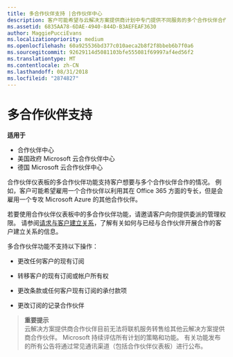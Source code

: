 ```yaml
---
title: 多合作伙伴支持 |合作伙伴中心
description: 客户可能希望与云解决方案提供商计划中专门提供不同服务的多个合作伙伴合作。
ms.assetid: 6835AA78-6DAE-4940-844D-B3AEFEAF3630
author: MaggiePucciEvans
ms.localizationpriority: medium
ms.openlocfilehash: 60a925536bd377c010aeca2b8f2f8bbeb6b7f0a6
ms.sourcegitcommit: 92629114d5081103bfe555081f69997af4ed56f2
ms.translationtype: MT
ms.contentlocale: zh-CN
ms.lasthandoff: 08/31/2018
ms.locfileid: "2874827"
---
```

# <a name="multi-partner-support"></a>多合作伙伴支持

**适用于**

-  合作伙伴中心
-  美国政府 Microsoft 云合作伙伴中心
-  德国 Microsoft 云合作伙伴中心

合作伙伴仪表板的多合作伙伴功能支持客户想要与多个合作伙伴合作的情况。 例如，客户可能希望雇用一个合作伙伴以利用其在 Office 365 方面的专长，但是会雇用一个专攻 Microsoft Azure 的其他合作伙伴。

若要使用合作伙伴仪表板中的多合作伙伴功能，请邀请客户向你提供委派的管理权限。 请参阅[请求与客户建立关系](request-a-relationship-with-a-customer.md)，了解有关如何与已经与合作伙伴开展合作的客户建立关系的信息。

多合作伙伴功能不支持以下操作：

-   更改任何客户的现有订阅

-   转移客户的现有订阅或帐户所有权

-   更改条款或任何客户现有订阅的承付款项

-   更改订阅的记录合作伙伴

>**重要提示**<br>
云解决方案提供商合作伙伴目前无法将联机服务转售给其他云解决方案提供商合作伙伴。 Microsoft 持续评估所有计划的策略和功能。 有关功能发布的所有公告将通过常见通讯渠道（包括合作伙伴仪表板）进行公布。  

 






